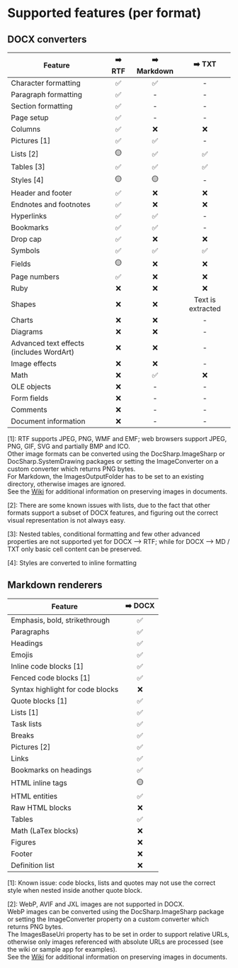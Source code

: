 # Supported features (per format)

## DOCX converters

| Feature       | ➡️ RTF | ➡️ Markdown | ➡️ TXT |
| ------------- | :-----: | :---------: | :-----: |
| Character formatting | ✅ | ✅ | - |
| Paragraph formatting | ✅ | - | - |
| Section formatting   | ✅ | - | - |
| Page setup   | ✅ | - | - |
| Columns | ✅ | ❌ | ❌ |
| Pictures [1] | ✅ | ✅ | - |
| Lists [2]    | 🟡 | ✅ | ✅ |
| Tables [3]  | ✅ | ✅ | ✅ |
| Styles [4] | 🟡 | 🟡 | - |
| Header and footer | ✅ | ❌ | ❌ |
| Endnotes and footnotes | ✅ | ❌ | ❌ |
| Hyperlinks | ✅ | ✅ | - |
| Bookmarks | ✅ | ✅ | - |
| Drop cap | ✅ | ❌ | ❌ |
| Symbols | ✅ | ✅ | ✅ |
| Fields | 🟡 | ❌ | ❌ |
| Page numbers | ✅ | ❌ | ❌ |
| Ruby | ❌ | ❌ | ❌ |
| Shapes | ❌ | ❌ | Text is extracted |
| Charts | ❌ | ❌ | - |
| Diagrams | ❌ | ❌ | - |
| Advanced text effects (includes WordArt) | ❌ | ❌ | - |
| Image effects | ❌ | ❌ | - |
| Math | ❌ | ✅ | ❌ |
| OLE objects | ❌ | - | - |
| Form fields | ❌ | - | - |
| Comments | ❌ | - | - |
| Document information | ❌ | - | - |

[1]: RTF supports JPEG, PNG, WMF and EMF; web browsers support JPEG, PNG, GIF, SVG and partially BMP and ICO.  
Other image formats can be converted using the DocSharp.ImageSharp or DocSharp.SystemDrawing packages or setting the ImageConverter on a custom converter which returns PNG bytes.  
For Markdown, the ImagesOutputFolder has to be set to an existing directory, otherwise images are ignored.  
See the [Wiki](https://github.com/manfromarce/DocSharp/wiki) for additional information on preserving images in documents.

[2]: There are some known issues with lists, due to the fact that other formats support a subset of DOCX features, and figuring out the correct visual representation is not always easy.

[3]: Nested tables, conditional formatting and few other advanced properties are not supported yet for DOCX --> RTF; while for DOCX --> MD / TXT only basic cell content can be preserved.

[4]: Styles are converted to inline formatting  

## Markdown renderers

| Feature       | ➡️ DOCX | 
| ------------- | :-----: |
| Emphasis, bold, strikethrough | ✅ |
| Paragraphs | ✅ |
| Headings | ✅ |
| Emojis | ✅ |
| Inline code blocks [1] | ✅ |
| Fenced code blocks [1] | ✅ |
| Syntax highlight for code blocks | ❌ |
| Quote blocks [1] | ✅ |
| Lists [1] | ✅ |
| Task lists | ✅ |
| Breaks | ✅ |
| Pictures [2] | ✅ |
| Links | ✅ |
| Bookmarks on headings | ✅ |
| HTML inline tags | 🟡 |
| HTML entities | ✅ |
| Raw HTML blocks | ❌ |
| Tables | ✅ |
| Math (LaTex blocks) | ❌ |
| Figures | ❌ |
| Footer | ❌ |
| Definition list | ❌ |

[1]: Known issue: code blocks, lists and quotes may not use the correct style when nested inside another quote block.  

[2]: WebP, AVIF and JXL images are not supported in DOCX.  
WebP images can be converted using the DocSharp.ImageSharp package or setting the ImageConverter property on a custom converter which returns PNG bytes.  
The ImagesBaseUri property has to be set in order to support relative URLs, otherwise only images referenced with absolute URLs are processed (see the wiki or sample app for examples).  
See the [Wiki](https://github.com/manfromarce/DocSharp/wiki) for additional information on preserving images in documents.
